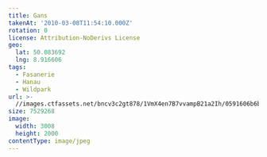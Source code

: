 ```yaml
---
title: Gans
takenAt: '2010-03-08T11:54:10.000Z'
rotation: 0
license: Attribution-NoDerivs License
geo:
  lat: 50.083692
  lng: 8.916606
tags:
  - Fasanerie
  - Hanau
  - Wildpark
url: >-
  //images.ctfassets.net/bncv3c2gt878/1VmX4en7B7vvampB21a2Ih/0591606b6b5945ef409394eea945201f/gans_4416831089_o
size: 7529268
image:
  width: 3008
  height: 2000
contentType: image/jpeg
---
```


